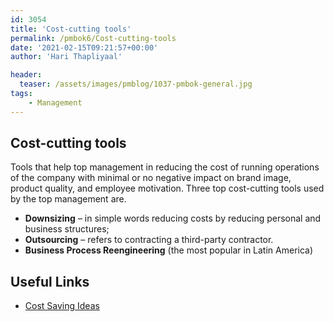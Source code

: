 ```yaml
---
id: 3054   
title: 'Cost-cutting tools'
permalink: /pmbok6/Cost-cutting-tools
date: '2021-02-15T09:21:57+00:00'
author: 'Hari Thapliyaal'

header:
  teaser: /assets/images/pmblog/1037-pmbok-general.jpg
tags:
    - Management
---
```


## Cost-cutting tools

Tools that help top management in reducing the cost of running operations of the company with minimal or no negative impact on brand image, product quality, and employee motivation. Three top cost-cutting tools used by the top management are.

- **Downsizing** – in simple words reducing costs by reducing personal and business structures;
- **Outsourcing** – refers to contracting a third-party contractor.
- **Business Process Reengineering** (the most popular in Latin America)

## Useful Links

- [Cost Saving Ideas](https://www.smartteh.eu/en/blog/cost-saving-ideas-manufacturing)